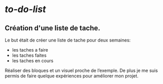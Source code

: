 # _**to-do-list**_
## **Création d'une liste de tache.**

Le but était de créer une liste de tache pour deux semaines:
+ les taches a faire
+ les taches faites
+ les taches en cours

Réaliser des bloques et un visuel proche de l’exemple.
De plus je me suis permis de faire quelque expériences pour améliorer mon projet. 

